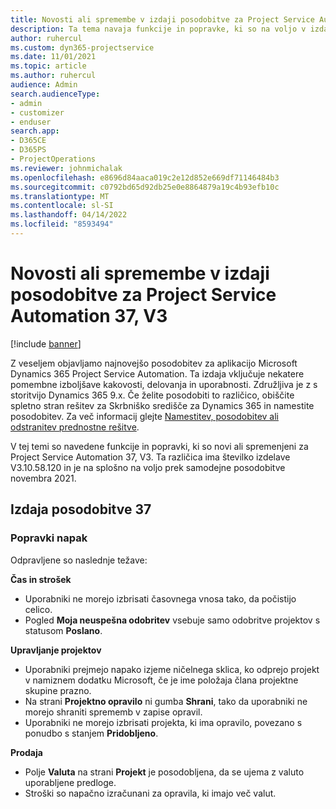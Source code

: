 ```yaml
---
title: Novosti ali spremembe v izdaji posodobitve za Project Service Automation 37, V3
description: Ta tema navaja funkcije in popravke, ki so na voljo v izdaji posodobitve 37, V3 storitve Microsoft Dynamics 365 Project Service Automation.
author: ruhercul
ms.custom: dyn365-projectservice
ms.date: 11/01/2021
ms.topic: article
ms.author: ruhercul
audience: Admin
search.audienceType:
- admin
- customizer
- enduser
search.app:
- D365CE
- D365PS
- ProjectOperations
ms.reviewer: johnmichalak
ms.openlocfilehash: e8696d84aaca019c2e12d852e669df71146484b3
ms.sourcegitcommit: c0792bd65d92db25e0e8864879a19c4b93efb10c
ms.translationtype: MT
ms.contentlocale: sl-SI
ms.lasthandoff: 04/14/2022
ms.locfileid: "8593494"
---
```

# <a name="whats-new-or-changed-in-project-service-automation-update-release-37-v3"></a>Novosti ali spremembe v izdaji posodobitve za Project Service Automation 37, V3

[!include [banner](../includes/psa-now-project-operations.md)]

Z veseljem objavljamo najnovejšo posodobitev za aplikacijo Microsoft Dynamics 365 Project Service Automation. Ta izdaja vključuje nekatere pomembne izboljšave kakovosti, delovanja in uporabnosti. Združljiva je z s storitvijo Dynamics 365 9.x. Če želite posodobiti to različico, obiščite spletno stran rešitev za Skrbniško središče za Dynamics 365 in namestite posodobitev. Za več informacij glejte [Namestitev, posodobitev ali odstranitev prednostne rešitve](/power-platform/admin/install-remove-preferred-solution).

V tej temi so navedene funkcije in popravki, ki so novi ali spremenjeni za Project Service Automation 37, V3. Ta različica ima številko izdelave V3.10.58.120 in je na splošno na voljo prek samodejne posodobitve novembra 2021.

## <a name="update-release-37"></a>Izdaja posodobitve 37

### <a name="bug-fixes"></a>Popravki napak

Odpravljene so naslednje težave:

**Čas in strošek**
- Uporabniki ne morejo izbrisati časovnega vnosa tako, da počistijo celico.
- Pogled **Moja neuspešna odobritev** vsebuje samo odobritve projektov s statusom **Poslano**.

**Upravljanje projektov**
- Uporabniki prejmejo napako izjeme ničelnega sklica, ko odprejo projekt v namiznem dodatku Microsoft, če je ime položaja člana projektne skupine prazno.
- Na strani **Projektno opravilo** ni gumba **Shrani**, tako da uporabniki ne morejo shraniti sprememb v zapise opravil.
- Uporabniki ne morejo izbrisati projekta, ki ima opravilo, povezano s ponudbo s stanjem **Pridobljeno**.

**Prodaja**
- Polje **Valuta** na strani **Projekt** je posodobljena, da se ujema z valuto uporabljene predloge.
- Stroški so napačno izračunani za opravila, ki imajo več valut.
